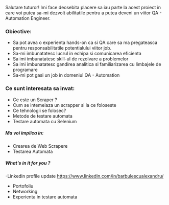  Salutare tuturor! Imi face deosebita placere sa iau parte la acest proiect in care voi putea sa-mi dezvolt abilitatile pentru a putea deveni un viitor QA - Automation Engineer.
 ### Obiective:
- Sa pot avea o experienta hands-on ca si QA care sa ma pregateasca pentru responsabilitatile potentialului viitor job.
- Sa-mi imbunatatesc lucrul in echipa si comunicarea eficienta
- Sa imi imbunatatesc skill-ul de rezolvare a problemelor
- Sa imi imbunatatesc gandirea analitica si familiarizarea cu limbajele de programare
- Sa-mi pot gasi un job in domeniul QA - Automation

### Ce sunt interesata sa invat:
- Ce este un Scraper ?
- Cum se intemeiaza un scrapper si la ce foloseste
- Ce tehnologii se folosec?
- Metode de testare automata
- Testare automata cu Selenium

  
##### Ma voi implica in:
 - Crearea de Web Scrapere
 - Testarea Automata

#####  What's in it for you ?
-Linkedin profile update https://www.linkedin.com/in/barbulescualexandru/
- Portofoliu
- Networking
- Experienta in testare automata
